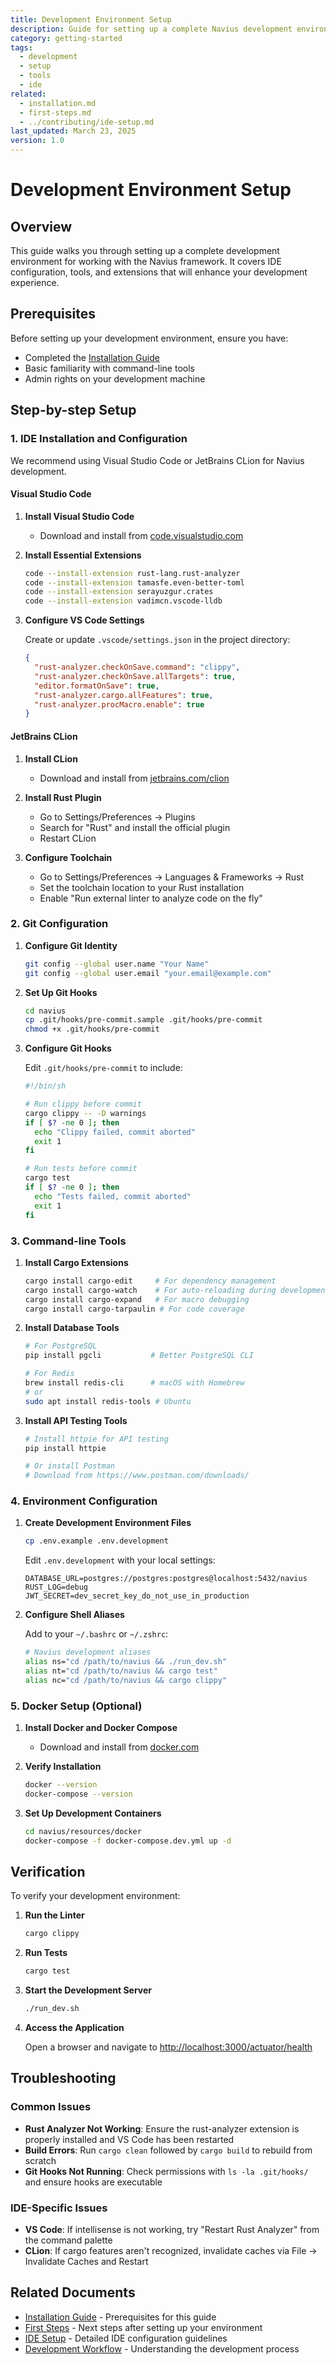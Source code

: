 ```yaml
---
title: Development Environment Setup
description: Guide for setting up a complete Navius development environment
category: getting-started
tags:
  - development
  - setup
  - tools
  - ide
related:
  - installation.md
  - first-steps.md
  - ../contributing/ide-setup.md
last_updated: March 23, 2025
version: 1.0
---
```


# Development Environment Setup

## Overview
This guide walks you through setting up a complete development environment for working with the Navius framework. It covers IDE configuration, tools, and extensions that will enhance your development experience.

## Prerequisites
Before setting up your development environment, ensure you have:

- Completed the [Installation Guide](installation.md)
- Basic familiarity with command-line tools
- Admin rights on your development machine

## Step-by-step Setup

### 1. IDE Installation and Configuration

We recommend using Visual Studio Code or JetBrains CLion for Navius development.

#### Visual Studio Code

1. **Install Visual Studio Code**
   - Download and install from [code.visualstudio.com](https://code.visualstudio.com/)

2. **Install Essential Extensions**
   ```bash
   code --install-extension rust-lang.rust-analyzer
   code --install-extension tamasfe.even-better-toml
   code --install-extension serayuzgur.crates
   code --install-extension vadimcn.vscode-lldb
   ```

3. **Configure VS Code Settings**
   
   Create or update `.vscode/settings.json` in the project directory:

   ```json
   {
     "rust-analyzer.checkOnSave.command": "clippy",
     "rust-analyzer.checkOnSave.allTargets": true,
     "editor.formatOnSave": true,
     "rust-analyzer.cargo.allFeatures": true,
     "rust-analyzer.procMacro.enable": true
   }
   ```

#### JetBrains CLion

1. **Install CLion**
   - Download and install from [jetbrains.com/clion](https://www.jetbrains.com/clion/)

2. **Install Rust Plugin**
   - Go to Settings/Preferences → Plugins
   - Search for "Rust" and install the official plugin
   - Restart CLion

3. **Configure Toolchain**
   - Go to Settings/Preferences → Languages & Frameworks → Rust
   - Set the toolchain location to your Rust installation
   - Enable "Run external linter to analyze code on the fly"

### 2. Git Configuration

1. **Configure Git Identity**
   ```bash
   git config --global user.name "Your Name"
   git config --global user.email "your.email@example.com"
   ```

2. **Set Up Git Hooks**
   ```bash
   cd navius
   cp .git/hooks/pre-commit.sample .git/hooks/pre-commit
   chmod +x .git/hooks/pre-commit
   ```

3. **Configure Git Hooks**
   
   Edit `.git/hooks/pre-commit` to include:

   ```bash
   #!/bin/sh
   
   # Run clippy before commit
   cargo clippy -- -D warnings
   if [ $? -ne 0 ]; then
     echo "Clippy failed, commit aborted"
     exit 1
   fi
   
   # Run tests before commit
   cargo test
   if [ $? -ne 0 ]; then
     echo "Tests failed, commit aborted"
     exit 1
   fi
   ```

### 3. Command-line Tools

1. **Install Cargo Extensions**
   ```bash
   cargo install cargo-edit     # For dependency management
   cargo install cargo-watch    # For auto-reloading during development
   cargo install cargo-expand   # For macro debugging
   cargo install cargo-tarpaulin # For code coverage
   ```

2. **Install Database Tools**
   ```bash
   # For PostgreSQL
   pip install pgcli           # Better PostgreSQL CLI
   
   # For Redis
   brew install redis-cli      # macOS with Homebrew
   # or
   sudo apt install redis-tools # Ubuntu
   ```

3. **Install API Testing Tools**
   ```bash
   # Install httpie for API testing
   pip install httpie
   
   # Or install Postman
   # Download from https://www.postman.com/downloads/
   ```

### 4. Environment Configuration

1. **Create Development Environment Files**
   ```bash
   cp .env.example .env.development
   ```
   
   Edit `.env.development` with your local settings:
   ```
   DATABASE_URL=postgres://postgres:postgres@localhost:5432/navius
   RUST_LOG=debug
   JWT_SECRET=dev_secret_key_do_not_use_in_production
   ```

2. **Configure Shell Aliases**
   
   Add to your `~/.bashrc` or `~/.zshrc`:
   ```bash
   # Navius development aliases
   alias ns="cd /path/to/navius && ./run_dev.sh"
   alias nt="cd /path/to/navius && cargo test"
   alias nc="cd /path/to/navius && cargo clippy"
   ```

### 5. Docker Setup (Optional)

1. **Install Docker and Docker Compose**
   - Download and install from [docker.com](https://www.docker.com/products/docker-desktop)

2. **Verify Installation**
   ```bash
   docker --version
   docker-compose --version
   ```

3. **Set Up Development Containers**
   ```bash
   cd navius/resources/docker
   docker-compose -f docker-compose.dev.yml up -d
   ```

## Verification

To verify your development environment:

1. **Run the Linter**
   ```bash
   cargo clippy
   ```

2. **Run Tests**
   ```bash
   cargo test
   ```

3. **Start the Development Server**
   ```bash
   ./run_dev.sh
   ```

4. **Access the Application**
   
   Open a browser and navigate to [http://localhost:3000/actuator/health](http://localhost:3000/actuator/health)

## Troubleshooting

### Common Issues

- **Rust Analyzer Not Working**: Ensure the rust-analyzer extension is properly installed and VS Code has been restarted
- **Build Errors**: Run `cargo clean` followed by `cargo build` to rebuild from scratch
- **Git Hooks Not Running**: Check permissions with `ls -la .git/hooks/` and ensure hooks are executable

### IDE-Specific Issues

- **VS Code**: If intellisense is not working, try "Restart Rust Analyzer" from the command palette
- **CLion**: If cargo features aren't recognized, invalidate caches via File → Invalidate Caches and Restart

## Related Documents

- [Installation Guide](installation.md) - Prerequisites for this guide
- [First Steps](first-steps.md) - Next steps after setting up your environment
- [IDE Setup](../contributing/ide-setup.md) - Detailed IDE configuration guidelines
- [Development Workflow](../guides/development/development-workflow.md) - Understanding the development process 